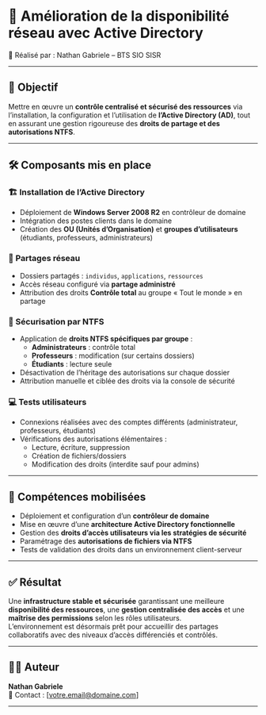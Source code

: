 # 📁 Amélioration de la disponibilité réseau avec Active Directory  
📘 Réalisé par : Nathan Gabriele – BTS SIO SISR

---

## 🎯 Objectif

Mettre en œuvre un **contrôle centralisé et sécurisé des ressources** via l’installation, la configuration et l’utilisation de **l’Active Directory (AD)**, tout en assurant une gestion rigoureuse des **droits de partage et des autorisations NTFS**.

---

## 🛠️ Composants mis en place

### 🏗️ Installation de l’Active Directory
- Déploiement de **Windows Server 2008 R2** en contrôleur de domaine
- Intégration des postes clients dans le domaine
- Création des **OU (Unités d’Organisation)** et **groupes d’utilisateurs** (étudiants, professeurs, administrateurs)

### 📂 Partages réseau
- Dossiers partagés : `individus`, `applications`, `ressources`
- Accès réseau configuré via **partage administré**
- Attribution des droits **Contrôle total** au groupe « Tout le monde » en partage

### 🔐 Sécurisation par NTFS
- Application de **droits NTFS spécifiques par groupe** :
  - **Administrateurs** : contrôle total
  - **Professeurs** : modification (sur certains dossiers)
  - **Étudiants** : lecture seule
- Désactivation de l’héritage des autorisations sur chaque dossier
- Attribution manuelle et ciblée des droits via la console de sécurité

### 💻 Tests utilisateurs
- Connexions réalisées avec des comptes différents (administrateur, professeurs, étudiants)
- Vérifications des autorisations élémentaires :
  - Lecture, écriture, suppression
  - Création de fichiers/dossiers
  - Modification des droits (interdite sauf pour admins)

---

## 🧠 Compétences mobilisées

- Déploiement et configuration d’un **contrôleur de domaine**
- Mise en œuvre d’une **architecture Active Directory fonctionnelle**
- Gestion des **droits d’accès utilisateurs via les stratégies de sécurité**
- Paramétrage des **autorisations de fichiers via NTFS**
- Tests de validation des droits dans un environnement client-serveur

---

## ✅ Résultat

Une **infrastructure stable et sécurisée** garantissant une meilleure **disponibilité des ressources**, une **gestion centralisée des accès** et une **maîtrise des permissions** selon les rôles utilisateurs.  
L’environnement est désormais prêt pour accueillir des partages collaboratifs avec des niveaux d’accès différenciés et contrôlés.

---

## 👨‍💻 Auteur

**Nathan Gabriele**  
📧 Contact : [votre.email@domaine.com]

---
